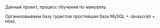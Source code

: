 Данный проект, процесс обучения по мануаллу.

Организовываем базу туристов простейшая база MySQL + Javascript + Html.
